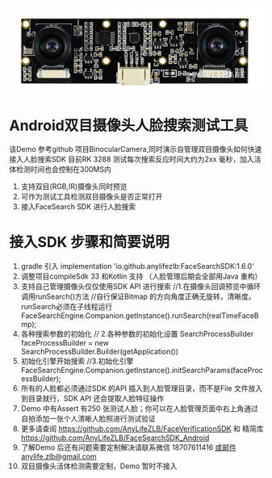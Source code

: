 
![输入图片说明](app/src/main/res/drawable/image.png)


# Android双目摄像头人脸搜索测试工具
该Demo 参考github 项目BinocularCamera,同时演示自管理双目摄像头如何快速接入人脸搜索SDK
目前RK 3288 测试每次搜索反应时间大约为2xx 毫秒，加入活体检测时间也会控制在300MS内

1. 支持双目(RGB,IR)摄像头同时预览
2. 可作为测试工具检测双目摄像头是否正常打开
3. 接入FaceSearch SDK 进行人脸搜索

# 接入SDK 步骤和简要说明

1. gradle 引入 implementation 'io.github.anylifezlb:FaceSearchSDK:1.6.0'
2. 调整项目compileSdk 33 和Kotlin 支持 （人脸管理后期会全部用Java 重构）
3. 支持自己管理摄像头仅仅使用SDK API 进行搜索
   //1.在摄像头回调预览中循环调用runSearch()方法
   //自行保证Bitmap 的方向角度正确无旋转，清晰度。runSearch必须在子线程运行
   FaceSearchEngine.Companion.getInstance().runSearch(realTimeFaceBmp);
4. 各种搜索参数的初始化
   // 2.各种参数的初始化设置
   SearchProcessBuilder faceProcessBuilder = new SearchProcessBuilder.Builder(getApplication())
5. 初始化引擎开始搜索
   //3.初始化引擎
   FaceSearchEngine.Companion.getInstance().initSearchParams(faceProcessBuilder);
6. 所有的人脸都必须通过SDK 的API 插入到人脸管理目录，而不是File 文件放入到目录就行，SDK API 还会提取人脸特征操作
7. Demo 中有Assert 有250 张测试人脸；你可以在人脸管理页面中右上角通过自拍添加一张个人清晰人脸照进行测试验证
8. 更多请查阅 https://github.com/AnyLifeZLB/FaceVerificationSDK 和 精简库 https://github.com/AnyLifeZLB/FaceSearchSDK_Android
9. 了解Demo 后还有问题需要定制解决请联系微信 18707611416 或邮件anylife.zlb@gmail.com
10. 双目摄像头活体检测需要定制，Demo 暂时不接入